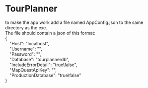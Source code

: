 # TourPlanner

to make the app work add a file named AppConfig.json to the same directory as the exe.\
The file should contain a json of this format:\
{\
 &emsp;"Host": "localhost",\
 &emsp;"Username": "",\
 &emsp;"Password": "",\
 &emsp;"Database": "tourplannerdb",\
 &emsp;"IncludeErrorDetail": "true\false",\
 &emsp;"MapQuestApiKey": "",\
 &emsp;"ProductionDatabase": "true\false"\
}
